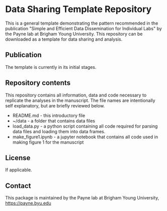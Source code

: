 # Data Sharing Template Repository 

This is a general template demonstrating the pattern recommended in the publication "Simple and Efficient Data Dissemination for Individual Labs" by the Payne lab at Brigham Young University. This repository can be downloaded as a template for data sharing and analysis.

## Publication
The template is currently in its initial stages.

## Repository contents
This repository contains all information, data and code necessary to replicate the analyses in the manuscript. The file names are intentionally self explanatory, but are briefly reviewed below.

* README.md - this introductory file
* ~/data - a folder that contains data files
* load_data.py - a python script containing all code required for parsing data files and loading them into data frames.
* make_figure1.ipynb - a jupyter notebook that contains all code used in making figure 1 for the manuscript

## License
If applicable.

## Contact
This package is maintained by the Payne lab at Brigham Young University, https://payne.byu.edu